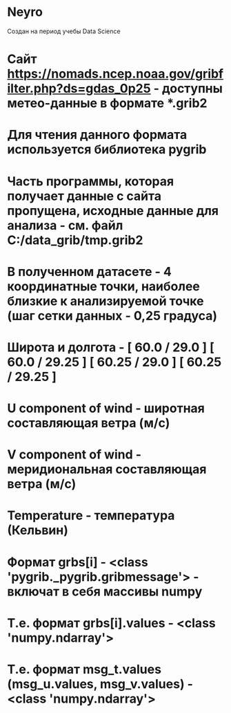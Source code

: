 # Neyro
Создан на период учебы Data Science
# Сайт https://nomads.ncep.noaa.gov/gribfilter.php?ds=gdas_0p25 - доступны метео-данные в формате *.grib2
# Для чтения данного формата используется библиотека pygrib
# Часть программы, которая получает данные с сайта пропущена, исходные данные для анализа - см. файл C:/data_grib/tmp.grib2
# В полученном датасете - 4 координатные точки, наиболее близкие к анализируемой точке (шаг сетки данных - 0,25 градуса)
# Широта и долгота - [ 60.0 / 29.0 ] [ 60.0 / 29.25 ] [ 60.25 / 29.0 ] [ 60.25 / 29.25 ]
# U component of wind - широтная составляющая ветра (м/с)
# V component of wind - меридиональная составляющая ветра (м/с)
# Temperature - температура (Кельвин)
# Формат grbs[i] - <class 'pygrib._pygrib.gribmessage'> - включат в себя массивы numpy
# Т.е. формат grbs[i].values - <class 'numpy.ndarray'>
# Т.е. формат msg_t.values (msg_u.values, msg_v.values) - <class 'numpy.ndarray'>
